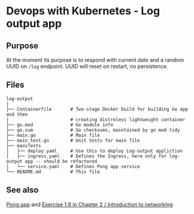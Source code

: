 # Devops with Kubernetes - Log output app

## Purpose

At the moment its purpose is to respond with current date and a random UUID on `/log` endpoint. UUID will reset on restart, no persistence.

## Files

```
log-output
|
├── Containerfile       # Two-stage Docker build for building Go app and then 
|                       # creating distroless lightweight container
├── go.mod              # Go module info
├── go.sum              # Go checksums, maintained by go mod tidy
├── main.go             # Main file
├── main_test.go        # Unit tests for main file 
├── manifests
│   ├── deploy.yaml     # Use this to deploy Log-output appliction
│   ├── ingress.yaml    # Defines the Ingress, here only for log-output app -- should be refactored
│   └── service.yaml    # Defines Pong app service
└── README.md           # This file
```

## See also

[Pong app](../pong-app) and [Exercise 1.9 in Chapter 2 / Introduction to networking](https://courses.mooc.fi/org/uh-cs/courses/devops-with-kubernetes/chapter-2/introduction-to-networking)
